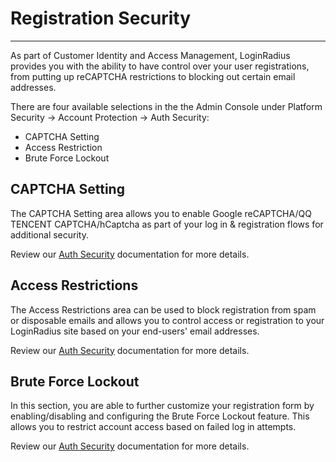 # Registration Security

---

As part of Customer Identity and Access Management, LoginRadius provides you with the ability to have control over your user registrations, from putting up reCAPTCHA restrictions to blocking out certain email addresses.

There are four available selections in the the Admin Console under Platform Security -> Account Protection -> Auth Security:

- CAPTCHA Setting
- Access Restriction
- Brute Force Lockout

## CAPTCHA Setting

The CAPTCHA Setting area allows you to enable Google reCAPTCHA/QQ TENCENT CAPTCHA/hCaptcha as part of your log in & registration flows for additional security.

Review our [Auth Security](/api/v2/admin-console/platform-security/auth-security-configuration#captchasetting0) documentation for more details.

## Access Restrictions

The Access Restrictions area can be used to block registration from spam or disposable emails and allows you to control access or registration to your LoginRadius site based on your end-users' email addresses.

Review our [Auth Security](/api/v2/admin-console/platform-security/auth-security-configuration#accessrestrictions1) documentation for more details.

## Brute Force Lockout

In this section, you are able to further customize your registration form by enabling/disabling and configuring the Brute Force Lockout feature. This allows you to restrict account access based on failed log in attempts.

Review our [Auth Security](/api/v2/admin-console/platform-security/auth-security-configuration#bruteforcelockout2) documentation for more details.

